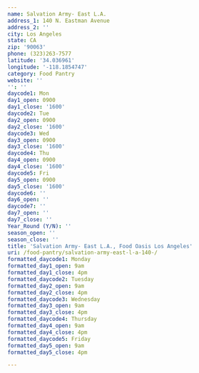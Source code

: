 ```yaml
---
name: Salvation Army- East L.A.
address_1: 140 N. Eastman Avenue
address_2: ''
city: Los Angeles
state: CA
zip: '90063'
phone: (323)263-7577
latitude: '34.036961'
longitude: '-118.1854747'
category: Food Pantry
website: ''
'': ''
daycode1: Mon
day1_open: 0900
day1_close: '1600'
daycode2: Tue
day2_open: 0900
day2_close: '1600'
daycode3: Wed
day3_open: 0900
day3_close: '1600'
daycode4: Thu
day4_open: 0900
day4_close: '1600'
daycode5: Fri
day5_open: 0900
day5_close: '1600'
daycode6: ''
day6_open: ''
daycode7: ''
day7_open: ''
day7_close: ''
Year_Round (Y/N): ''
season_open: ''
season_close: ''
title: 'Salvation Army- East L.A., Food Oasis Los Angeles'
uri: /food-pantry/salvation-army-east-l-a-140-/
formatted_daycode1: Monday
formatted_day1_open: 9am
formatted_day1_close: 4pm
formatted_daycode2: Tuesday
formatted_day2_open: 9am
formatted_day2_close: 4pm
formatted_daycode3: Wednesday
formatted_day3_open: 9am
formatted_day3_close: 4pm
formatted_daycode4: Thursday
formatted_day4_open: 9am
formatted_day4_close: 4pm
formatted_daycode5: Friday
formatted_day5_open: 9am
formatted_day5_close: 4pm

---
```

